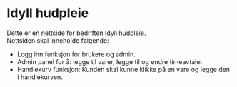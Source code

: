 # Idyll hudpleie

Dette er en nettside for bedriften Idyll hudpleie. <br/>
Nettsiden skal inneholde følgende:

* Logg inn funksjon for brukere og admin.
* Admin panel for å: legge til varer, legge til og endre timeavtaler.
* Handlekurv funksjon: Kunden skal kunne klikke på en vare og legge den i handlekurven.

